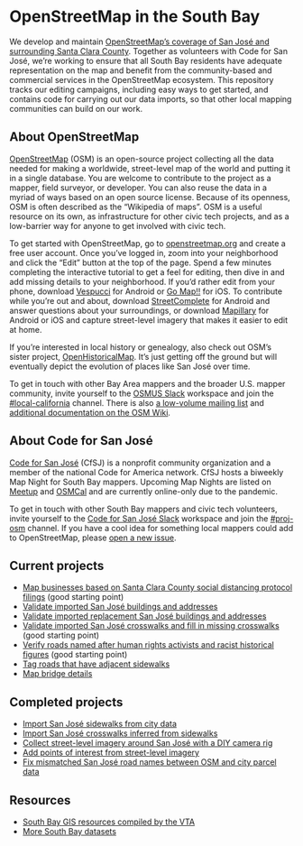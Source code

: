 # OpenStreetMap in the South Bay

We develop and maintain [OpenStreetMap’s coverage of San José and surrounding Santa Clara County](https://www.openstreetmap.org/#map=12/37.3358/-121.8906). Together as volunteers with Code for San José, we’re working to ensure that all South Bay residents have adequate representation on the map and benefit from the community-based and commercial services in the OpenStreetMap ecosystem. This repository tracks our editing campaigns, including easy ways to get started, and contains code for carrying out our data imports, so that other local mapping communities can build on our work.

## About OpenStreetMap

[OpenStreetMap](https://www.openstreetmap.org/) (OSM) is an open-source project collecting all the data needed for making a worldwide, street-level map of the world and putting it in a single database. You are welcome to contribute to the project as a mapper, field surveyor, or developer. You can also reuse the data in a myriad of ways based on an open source license. Because of its openness, OSM is often described as the “Wikipedia of maps”. OSM is a useful resource on its own, as infrastructure for other civic tech projects, and as a low-barrier way for anyone to get involved with civic tech.

To get started with OpenStreetMap, go to [openstreetmap.org](http://www.openstreetmap.org/) and create a free user account. Once you’ve logged in, zoom into your neighborhood and click the “Edit” button at the top of the page. Spend a few minutes completing the interactive tutorial to get a feel for editing, then dive in and add missing details to your neighborhood. If you’d rather edit from your phone, download [Vespucci](https://vespucci.io/) for Android or [Go Map!!](https://apps.apple.com/app/id592990211) for iOS. To contribute while you’re out and about, download [StreetComplete](https://github.com/streetcomplete/StreetComplete/) for Android and answer questions about your surroundings, or download [Mapillary](https://www.mapillary.com/mobile-apps) for Android or iOS and capture street-level imagery that makes it easier to edit at home.

If you’re interested in local history or genealogy, also check out OSM’s sister project, [OpenHistoricalMap](https://www.openhistoricalmap.org/#map=12/37.3355/-121.8906). It’s just getting off the ground but will eventually depict the evolution of places like San José over time.

To get in touch with other Bay Area mappers and the broader U.S. mapper community, invite yourself to the [OSMUS Slack](https://slack.openstreetmap.us/) workspace and join the [#local-california](https://osmus.slack.com/archives/CCN1KJ76U) channel. There is also [a low-volume mailing list](https://lists.openstreetmap.org/listinfo/talk-us-sfbay/) and [additional documentation on the OSM Wiki](https://wiki.openstreetmap.org/wiki/Santa_Clara_County,_California).

## About Code for San José

[Code for San José](https://www.codeforsanjose.org/) (CfSJ) is a nonprofit community organization and a member of the national Code for America network. CfSJ hosts a biweekly Map Night for South Bay mappers. Upcoming Map Nights are listed on [Meetup](https://www.meetup.com/Code-for-San-Jose/) and [OSMCal](https://osmcal.org/?in=United%20States) and are currently online-only due to the pandemic.

To get in touch with other South Bay mappers and civic tech volunteers, invite yourself to the [Code for San José Slack](https://join.slack.com/t/codeforsanjose/shared_invite/zt-iwnx99kh-motBC0J47O8ItlR3zjAIBA) workspace and join the [#proj-osm](https://codeforsanjose.slack.com/archives/C69JM3UDD) channel. If you have a cool idea for something local mappers could add to OpenStreetMap, please [open a new issue](https://github.com/codeforsanjose/OSM-SouthBay/issues/new/).

## Current projects

* [Map businesses based on Santa Clara County social distancing protocol filings](https://maproulette.org/browse/projects/42122) (good starting point)
* [Validate imported San José buildings and addresses](https://tasks.openstreetmap.us/project/175)
* [Validate imported replacement San José buildings and addresses](https://tasks.openstreetmap.us/projects/249)
* [Validate imported San José crosswalks and fill in missing crosswalks](https://maproulette.org/browse/challenges/3199) (good starting point)
* [Verify roads named after human rights activists and racist historical figures](https://maproulette.org/browse/projects/40933) (good starting point)
* [Tag roads that have adjacent sidewalks](https://maproulette.org/browse/challenges/18088)
* [Map bridge details](https://github.com/codeforsanjose/OSM-SouthBay/issues/24)

## Completed projects

* [Import San José sidewalks from city data](https://wiki.openstreetmap.org/wiki/Santa_Clara_County,_California/San_Jose_Sidewalk_Import)
* [Import San José crosswalks inferred from sidewalks](http://tasks2.openstreetmap.us/project/141)
* [Collect street-level imagery around San José with a DIY camera rig](https://github.com/codeforsanjose/OSM-SouthBay/issues/12)
* [Add points of interest from street-level imagery](https://github.com/codeforsanjose/OSM-SouthBay/issues/9)
* [Fix mismatched San José road names between OSM and city parcel data](https://maproulette.org/browse/challenges/12630)

## Resources

* [South Bay GIS resources compiled by the VTA](https://github.com/vta/GIS-Resources-Santa-Clara-County/)
* [More South Bay datasets](https://github.com/impiaaa/SV-OSM/)
